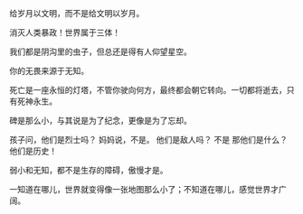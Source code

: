 给岁月以文明，而不是给文明以岁月。

消灭人类暴政！世界属于三体！

我们都是阴沟里的虫子，但总还是得有人仰望星空。

你的无畏来源于无知。

死亡是一座永恒的灯塔，不管你驶向何方，最终都会朝它转向。一切都将逝去，只有死神永生。

碑是那么小，与其说是为了纪念，更像是为了忘却。

孩子问，他们是烈士吗？ 
妈妈说，不是。 
他们是敌人吗？ 
不是 
那他们是什么？ 
他们是历史！

弱小和无知，都不是生存的障碍，傲慢才是。

一知道在哪儿，世界就变得像一张地图那么小了；不知道在哪儿，感觉世界才广阔。

